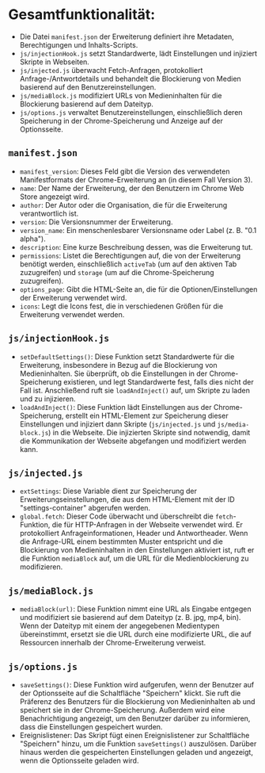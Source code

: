 # Gesamtfunktionalität:

- Die Datei `manifest.json` der Erweiterung definiert ihre Metadaten, Berechtigungen und Inhalts-Scripts.
- `js/injectionHook.js` setzt Standardwerte, lädt Einstellungen und injiziert Skripte in Webseiten.
- `js/injected.js` überwacht Fetch-Anfragen, protokolliert Anfrage-/Antwortdetails und behandelt die Blockierung von Medien basierend auf den Benutzereinstellungen.
- `js/mediaBlock.js` modifiziert URLs von Medieninhalten für die Blockierung basierend auf dem Dateityp.
- `js/options.js` verwaltet Benutzereinstellungen, einschließlich deren Speicherung in der Chrome-Speicherung und Anzeige auf der Optionsseite.

## `manifest.json`

- `manifest_version`: Dieses Feld gibt die Version des verwendeten Manifestformats der Chrome-Erweiterung an (in diesem Fall Version 3).
- `name`: Der Name der Erweiterung, der den Benutzern im Chrome Web Store angezeigt wird.
- `author`: Der Autor oder die Organisation, die für die Erweiterung verantwortlich ist.
- `version`: Die Versionsnummer der Erweiterung.
- `version_name`: Ein menschenlesbarer Versionsname oder Label (z. B. "0.1 alpha").
- `description`: Eine kurze Beschreibung dessen, was die Erweiterung tut.
- `permissions`: Listet die Berechtigungen auf, die von der Erweiterung benötigt werden, einschließlich `activeTab` (um auf den aktiven Tab zuzugreifen) und `storage` (um auf die Chrome-Speicherung zuzugreifen).
- `options_page`: Gibt die HTML-Seite an, die für die Optionen/Einstellungen der Erweiterung verwendet wird.
- `icons`: Legt die Icons fest, die in verschiedenen Größen für die Erweiterung verwendet werden.

## `js/injectionHook.js`

- `setDefaultSettings()`: Diese Funktion setzt Standardwerte für die Erweiterung, insbesondere in Bezug auf die Blockierung von Medieninhalten. Sie überprüft, ob die Einstellungen in der Chrome-Speicherung existieren, und legt Standardwerte fest, falls dies nicht der Fall ist. Anschließend ruft sie `loadAndInject()` auf, um Skripte zu laden und zu injizieren.
- `loadAndInject()`: Diese Funktion lädt Einstellungen aus der Chrome-Speicherung, erstellt ein HTML-Element zur Speicherung dieser Einstellungen und injiziert dann Skripte (`js/injected.js` und `js/media-block.js`) in die Webseite. Die injizierten Skripte sind notwendig, damit die Kommunikation der Webseite abgefangen und modifiziert werden kann.

## `js/injected.js`

- `extSettings`: Diese Variable dient zur Speicherung der Erweiterungseinstellungen, die aus dem HTML-Element mit der ID "settings-container" abgerufen werden.
- `global.fetch`: Dieser Code überwacht und überschreibt die `fetch`-Funktion, die für HTTP-Anfragen in der Webseite verwendet wird. Er protokolliert Anfrageinformationen, Header und Antwortheader. Wenn die Anfrage-URL einem bestimmten Muster entspricht und die Blockierung von Medieninhalten in den Einstellungen aktiviert ist, ruft er die Funktion `mediaBlock` auf, um die URL für die Medienblockierung zu modifizieren.

## `js/mediaBlock.js`

- `mediaBlock(url)`: Diese Funktion nimmt eine URL als Eingabe entgegen und modifiziert sie basierend auf dem Dateityp (z. B. jpg, mp4, bin). Wenn der Dateityp mit einem der angegebenen Medientypen übereinstimmt, ersetzt sie die URL durch eine modifizierte URL, die auf Ressourcen innerhalb der Chrome-Erweiterung verweist.

## `js/options.js`

- `saveSettings()`: Diese Funktion wird aufgerufen, wenn der Benutzer auf der Optionsseite auf die Schaltfläche "Speichern" klickt. Sie ruft die Präferenz des Benutzers für die Blockierung von Medieninhalten ab und speichert sie in der Chrome-Speicherung. Außerdem wird eine Benachrichtigung angezeigt, um den Benutzer darüber zu informieren, dass die Einstellungen gespeichert wurden.
- Ereignislistener: Das Skript fügt einen Ereignislistener zur Schaltfläche "Speichern" hinzu, um die Funktion `saveSettings()` auszulösen. Darüber hinaus werden die gespeicherten Einstellungen geladen und angezeigt, wenn die Optionsseite geladen wird.
